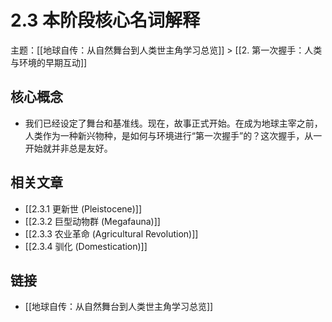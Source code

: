 # 2.3 本阶段核心名词解释

主题：[[地球自传：从自然舞台到人类世主角学习总览]] > [[2. 第一次握手：人类与环境的早期互动]]

## 核心概念

- 我们已经设定了舞台和基准线。现在，故事正式开始。在成为地球主宰之前，人类作为一种新兴物种，是如何与环境进行“第一次握手”的？这次握手，从一开始就并非总是友好。

## 相关文章

- [[2.3.1 更新世 (Pleistocene)]]
- [[2.3.2 巨型动物群 (Megafauna)]]
- [[2.3.3 农业革命 (Agricultural Revolution)]]
- [[2.3.4 驯化 (Domestication)]]

## 链接

- [[地球自传：从自然舞台到人类世主角学习总览]]
